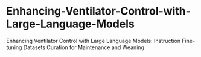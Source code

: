 # Enhancing-Ventilator-Control-with-Large-Language-Models
Enhancing Ventilator Control with Large Language Models: Instruction Fine-tuning Datasets Curation for Maintenance and Weaning
